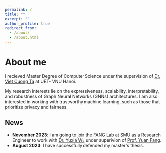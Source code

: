 ```yaml
---
permalink: /
title: ""
excerpt: ""
author_profile: true
redirect_from: 
  - /about/
  - /about.html
---
```


# About me
I recieved  Master Degree of Computer Science under the supervision of [Dr. Viet Cuong Ta](https://uet.vnu.edu.vn/~cuongtv/) at UET- VNU Hanoi.

My research interests lie on the expressiveness, scalability, interpretability, and robustness of Graph Neural Networks (GNNs) architectures.
I am also interested in working with trustworthy machine learning, such as those that prioritize privacy and fairness.

## News
- **November 2023**: I am going to join the [FANG Lab](https://www.yfang.site/group) at SMU as a Research Engineer to work with [Dr. Yuxia Wu](yuxiawu.github.io) under superivion of [Prof. Yuan Fang](https://www.yfang.site/).
- **August 2023**: I have successfully defended my master's thesis.


